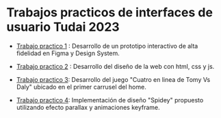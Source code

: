 # Trabajos practicos de interfaces de usuario Tudai 2023

- [Trabajo practico 1]( https://florenciavivar.github.io/interfaces/tp1/) : 
    Desarrollo de un prototipo interactivo de alta fidelidad en Figma y Design System.

- [Trabajo practico 2]( https://florenciavivar.github.io/interfaces/tp2/) : 
    Desarrollo del diseño de la web con html, css y js.

- [Trabajo practico 3]( https://florenciavivar.github.io/interfaces/tp3/):
    Desarrollo del juego "Cuatro en linea de Tomy Vs Daly" ubicado en el primer carrusel del home.

- [Trabajo practico 4]( https://florenciavivar.github.io/interfaces/tp4/):
    Implementación de diseño "Spidey" propuesto utilizando efecto parallax y animaciones keyframe.
    
